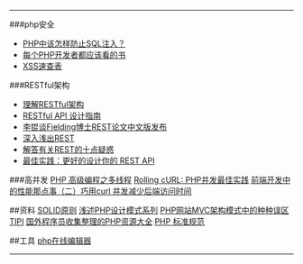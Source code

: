 ***
###php安全
* [PHP中该怎样防止SQL注入？](http://www.admin10000.com/document/4451.html)
* [每个PHP开发者都应该看的书](http://www.admin10000.com/document/4566.html)
* [XSS速查表](https://www.owasp.org/index.php/XSS_Filter_Evasion_Cheat_Sheet)

###RESTful架构
* [理解RESTful架构](http://www.ruanyifeng.com/blog/2011/09/restful.html)
* [RESTful API 设计指南](http://www.ruanyifeng.com/blog/2014/05/restful_api.html)
* [李锟谈Fielding博士REST论文中文版发布](http://www.infoq.com/cn/news/2007/07/dlee-fielding-rest)
* [深入浅出REST](http://www.infoq.com/cn/articles/rest-introduction)
* [解答有关REST的十点疑惑](http://www.infoq.com/cn/articles/tilkov-rest-doubts)
* [最佳实践：更好的设计你的 REST API](http://www.ibm.com/developerworks/cn/web/1103_chenyan_restapi/)

###高并发
[PHP 高级编程之多线程](http://netkiller.github.io/journal/thread.php.html)
[Rolling cURL: PHP并发最佳实践](http://www.searchtb.com/2012/06/rolling-curl-best-practices.html)
[前端开发中的性能那点事（二）巧用curl 并发减少后端访问时间](http://www.searchtb.com/2010/12/using-multicurl-to-improve-performance.html)

##资料
[SOLID原则](http://www.cnblogs.com/shanyou/archive/2009/09/21/1570716.html)
[浅述PHP设计模式系列](http://bardo.iteye.com/blog/891656)
[PHP网站MVC架构模式中的种种误区](http://bardo.iteye.com/blog/968423)
[TIPI](http://www.php-internals.com/book/)
[国外程序员收集整理的PHP资源大全](http://blog.chedushi.com/archives/9908)
[PHP 标准规范](https://psr.phphub.org/)

##工具
[php在线编辑器](http://phpedia.net/)

***
